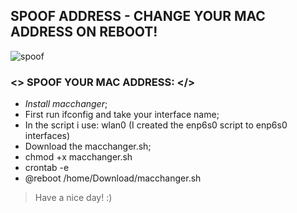 SPOOF ADDRESS - CHANGE YOUR MAC ADDRESS ON REBOOT!
-----------
![spoof](https://user-images.githubusercontent.com/86272521/158036393-e9df6c24-c152-481a-9c57-f6deee207fd8.png)

### <> SPOOF YOUR MAC ADDRESS: </>

- *Install macchanger*;
- First run ifconfig and take your interface name;
- In the script i use: wlan0 (I created the enp6s0 script to enp6s0 interfaces)
- Download the macchanger.sh;
- chmod +x macchanger.sh
- crontab -e
- @reboot /home/Download/macchanger.sh
 > Have a nice day! :)


